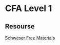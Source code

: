 # CFA Level 1

## Resourse

[Schweser Free Materials](https://www.schweser.com/cfa/free-study-materials)
